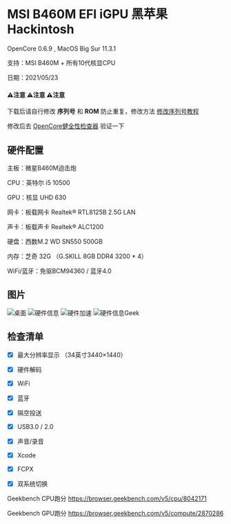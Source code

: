 # MSI B460M EFI iGPU 黑苹果 Hackintosh

OpenCore 0.6.9 , MacOS Big Sur 11.3.1

支持：MSI B460M + 所有10代核显CPU

日期：2021/05/23



#### ⚠️注意 ⚠️注意 ⚠️注意 

下载后请自行修改 **序列号** 和 **ROM** 防止重复，修改方法 [修改序列号教程](https://dortania.github.io/OpenCore-Install-Guide/config.plist/comet-lake.html#platforminfo)

修改后去 [OpenCore健全性检查器](https://opencore.slowgeek.com/) 验证一下



## 硬件配置

主板：微星B460M迫击炮 

CPU：英特尔 i5 10500

GPU：核显 UHD 630 

网卡：板载网卡 Realtek® RTL8125B 2.5G LAN

声卡：板载声卡 Realtek® ALC1200

硬盘：西数M.2 WD SN550 500GB  

内存：芝奇 32G （G.SKILL 8GB DDR4 3200 * 4）

WiFi/蓝牙：免驱BCM94360 / 蓝牙4.0


## 图片

![桌面](https://user-images.githubusercontent.com/13514929/119252879-2227c700-bbe1-11eb-8b8b-acbbcf35c77d.png)
![硬件信息](https://user-images.githubusercontent.com/13514929/119252900-35d32d80-bbe1-11eb-9530-8a7269dd520f.png)
![硬件加速](https://user-images.githubusercontent.com/13514929/119252894-323fa680-bbe1-11eb-98fd-280b60b3f4fb.png)
![硬件信息Geek](https://user-images.githubusercontent.com/13514929/119252936-5f8c5480-bbe1-11eb-91df-203834925137.png)


## 检查清单

- [x] 最大分辨率显示 （34英寸3440×1440）
- [x] 硬件解码
- [x] WiFi
- [x] 蓝牙
- [x] 隔空投送
- [x] USB3.0 / 2.0
- [x] 声音/录音
- [x] Xcode
- [x] FCPX
- [x] 双系统切换



Geekbench CPU跑分 https://browser.geekbench.com/v5/cpu/8042171

Geekbench GPU跑分 https://browser.geekbench.com/v5/compute/2870286
